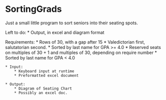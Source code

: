 # SortingGrads
Just a small little program to sort seniors into their seating spots.

Left to do:
	* Output, in excel and diagram format

Requirements:
	* Rows of 30, with a gap after 15
	* Valedictorian first, salutatorian second.
	* Sorted by last name for GPA >= 4.0
	* Reserved seats on multiples of 30 + 1 and multiples of 30, depending on require number
	* Sorted by last name for GPA < 4.0

	* Input:
		* Keyboard input at runtime
		* Preformatted excel document

	* Output:
		* Diagram of Seating Chart
		* Possibly an excel doc.
